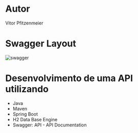 
# Autor

Vitor Pfitzenmeier

# Swagger Layout
![swagger](https://user-images.githubusercontent.com/65584024/225728740-ec4f9efe-b973-44dc-948d-73553cd7a614.png)


# Desenvolvimento de uma API utilizando
- Java
- Maven
- Spring Boot
- H2 Data Base Engine
- Swagger: API - API Documentation
